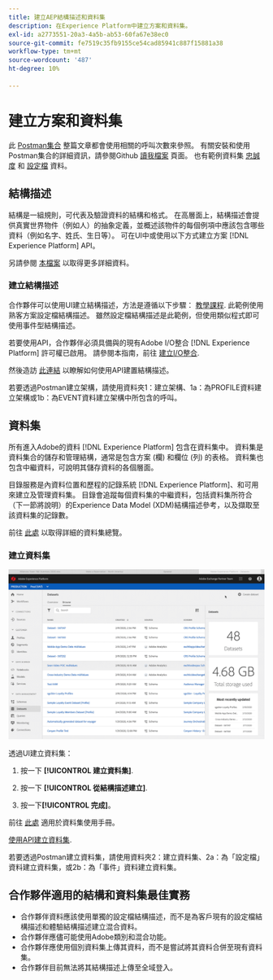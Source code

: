 ```yaml
---
title: 建立AEP結構描述和資料集
description: 在Experience Platform中建立方案和資料集。
exl-id: a2773551-20a3-4a5b-ab53-60fa67e38ec0
source-git-commit: fe7519c35fb9155ce54cad85941c887f15881a38
workflow-type: tm+mt
source-wordcount: '487'
ht-degree: 10%

---
```


# 建立方案和資料集

此 [Postman集合](https://github.com/Adobe-Marketing-Cloud/exchange-aep-profile-integration-postman) 整篇文章都會使用相關的呼叫次數來參照。 有關安裝和使用Postman集合的詳細資訊，請參閱Github [讀我檔案](https://github.com/Adobe-Marketing-Cloud/exchange-aep-profile-integration-postman/blob/master/README.md) 頁面。 也有範例資料集 [忠誠度](https://github.com/Adobe-Marketing-Cloud/exchange-aep-profile-integration-postman/blob/master/AEP%20loyalty%20events.json) 和 [設定檔](https://github.com/Adobe-Marketing-Cloud/exchange-aep-profile-integration-postman/blob/master/AEP%20loyalty%20profiles.json) 資料。

## 結構描述

結構是一組規則，可代表及驗證資料的結構和格式。 在高層面上，結構描述會提供真實世界物件（例如人）的抽象定義，並概述該物件的每個例項中應該包含哪些資料（例如名字、姓氏、生日等）。 可在UI中或使用以下方式建立方案 [!DNL Experience Platform] API。

另請參閱 [本檔案](https://www.adobe.io/apis/experienceplatform/home/xdm/xdmservices.html#!api-specification/markdown/narrative/technical_overview/schema_registry/schema_composition/schema_composition.md) 以取得更多詳細資料。

### 建立結構描述

合作夥伴可以使用UI建立結構描述，方法是遵循以下步驟： [教學課程](https://docs.adobe.com/content/help/zh-Hant/experience-platform/xdm/tutorials/create-schema-ui.html). 此範例使用熟客方案設定檔結構描述。 雖然設定檔結構描述是此範例，但使用類似程式即可使用事件型結構描述。

若要使用API，合作夥伴必須具備與的現有Adobe I/O整合 [!DNL Experience Platform] 許可權已啟用。 請參閱本指南，前往 [建立I/O整合](https://www.adobe.io/apis/experienceplatform/home/tutorials/alltutorials.html#!api-specification/markdown/narrative/tutorials/authenticate_to_acp_tutorial/authenticate_to_acp_tutorial.md).

然後造訪 [此連結](https://docs.adobe.com/content/help/en/experience-platform/xdm/tutorials/create-schema-api.html) 以瞭解如何使用API建置結構描述。

若要透過Postman建立架構，請使用資料夾1：建立架構、1a：為PROFILE資料建立架構或1b：為EVENT資料建立架構中所包含的呼叫。

## 資料集

所有進入Adobe的資料 [!DNL Experience Platform] 包含在資料集中。 資料集是資料集合的儲存和管理結構，通常是包含方案 (欄) 和欄位 (列) 的表格。 資料集也包含中繼資料，可說明其儲存資料的各個層面。

目錄服務是內資料位置和歷程的記錄系統 [!DNL Experience Platform]、和可用來建立及管理資料集。 目錄會追蹤每個資料集的中繼資料，包括資料集所符合（下一節將說明）的Experience Data Model (XDM)結構描述參考，以及擷取至該資料集的記錄數。

前往 [此處](https://docs.adobe.com/content/help/en/experience-platform/catalog/datasets/overview.html) 以取得詳細的資料集總覽。

### 建立資料集

![建立資料集動畫Gif](images/creating_a_dataset.gif)

<!-- 
We don't yet support hover text in images (and we render it poorly when included). I removed "Creating a Dataset" from the above image link. We can add it back when we support it (Summer 2020?) -Bob
-->

透過UI建立資料集：

1. 按一下 **[!UICONTROL 建立資料集]**.

1. 按一下 **[!UICONTROL 從結構描述建立]**.

1. 按一下&#x200B;**[!UICONTROL 完成]**。

前往 [此處](https://docs.adobe.com/content/help/en/experience-platform/catalog/datasets/user-guide.html) 適用於資料集使用手冊。

[使用API建立資料集](https://docs.adobe.com/content/help/en/experience-platform/catalog/datasets/create.html).

若要透過Postman建立資料集，請使用資料夾2：建立資料集、2a：為「設定檔」資料建立資料集，或2b：為「事件」資料建立資料集。

## 合作夥伴適用的結構和資料集最佳實務

* 合作夥伴資料應該使用單獨的設定檔結構描述，而不是為客戶現有的設定檔結構描述和體驗結構描述建立混合資料。
* 合作夥伴應儘可能使用Adobe類別和混合功能。
* 合作夥伴應使用個別資料集上傳其資料，而不是嘗試將其資料合併至現有資料集。
* 合作夥伴目前無法將其結構描述上傳至全域登入。
